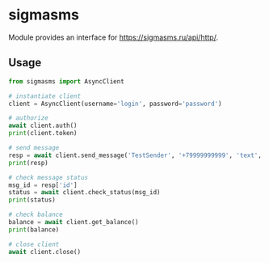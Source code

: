 # sigmasms

Module provides an interface for https://sigmasms.ru/api/http/.

## Usage

```python
from sigmasms import AsyncClient

# instantiate client
client = AsyncClient(username='login', password='password')

# authorize
await client.auth()
print(client.token)

# send message
resp = await client.send_message('TestSender', '+79999999999', 'text', 'sms')
print(resp)

# check message status
msg_id = resp['id']
status = await client.check_status(msg_id)
print(status)

# check balance
balance = await client.get_balance()
print(balance)

# close client 
await client.close()

```
